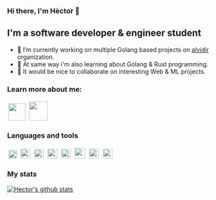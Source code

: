 ### Hi there, I'm Hèctor 👋

## I'm a software developer & engineer student

- 🔭 I’m currently working on multiple Golang based projects on [alvidir](https://github.com/alvidir) organization.
- 🌱 At same way i'm also learning about Golang & Rust programming.
- 👯 It would be nice to collaborate on interesting Web & ML projects.

### Learn more about me:

[<img src="https://github.com/HectorMRC/HectorMRC/tree/master/img/twitter.webp" height="40" style="padding: 2.5px"/>](https://twitter.com/ranyufo)
[<img src="https://github.com/HectorMRC/HectorMRC/tree/master/img/linkedin.png" height="44" style="padding: 2.5px"/>](https://linkedin.com/in/hectormrc/)

### Languages and tools

<img src="https://github.com/HectorMRC/HectorMRC/tree/master/img/golang.png" height="20" style="padding: 2.5px"/>
<img src="https://github.com/HectorMRC/HectorMRC/tree/master/img/rust.png" height="23" style="padding: 2.5px"/>
<img src="https://github.com/HectorMRC/HectorMRC/tree/master/img/python.png" height="22" style="padding: 2.5px"/>
<img src="https://github.com/HectorMRC/HectorMRC/tree/master/img/cpp.png" height="23" style="padding: 2.5px"/>
<img src="https://github.com/HectorMRC/HectorMRC/tree/master/img/bash.png" height="22" style="padding: 2.5px"/>
<img src="https://github.com/HectorMRC/HectorMRC/tree/master/img/java.png" height="25" style="padding: 2.5px"/>
<img src="https://github.com/HectorMRC/HectorMRC/tree/master/img/sql.png" height="23" style="padding: 2.5px"/>
<img src="https://github.com/HectorMRC/HectorMRC/tree/master/img/vscode.png" height="23" style="padding: 2.5px"/>


### My stats

[![Hector's github stats](https://github-readme-stats.vercel.app/api?username=HectorMRC&theme=dracula)](https://github.com/anuraghazra/github-readme-stats)
